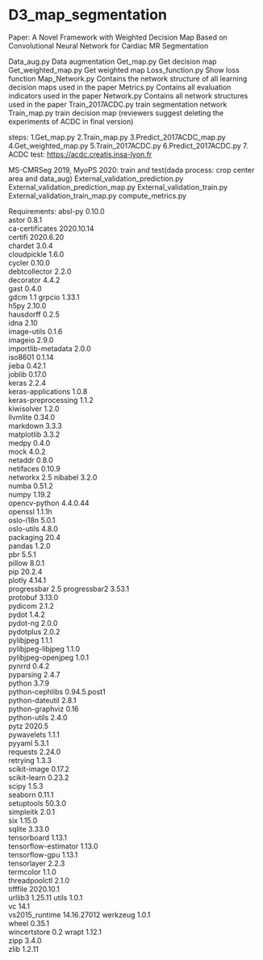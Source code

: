 # D3_map_segmentation
Paper: A Novel Framework with Weighted Decision Map Based on Convolutional Neural Network for Cardiac MR Segmentation

Data_aug.py Data augmentation
Get_map.py Get decision map
Get_weighted_map.py Get weighted map
Loss_function.py Show loss function
Map_Network.py Contains the network structure of all learning decision maps used in the paper
Metrics.py Contains all evaluation indicators used in the paper
Network.py Contains all network structures used in the paper
Train_2017ACDC.py train segmentation network
Train_map.py train decision map
(reviewers suggest deleting the experiments of ACDC in final version)

steps:
1.Get_map.py
2.Train_map.py 
3.Predict_2017ACDC_map.py
4.Get_weighted_map.py
5.Train_2017ACDC.py
6.Predict_2017ACDC.py
7. ACDC test: https://acdc.creatis.insa-lyon.fr

MS-CMRSeg 2019, MyoPS 2020: train and test(dada process: crop center area and data_aug)
External_validation_prediction.py
External_validation_prediction_map.py
External_validation_train.py
External_validation_train_map.py
compute_metrics.py

Requirements:
absl-py	0.10.0	
astor	0.8.1	
ca-certificates	2020.10.14	
certifi	2020.6.20	
chardet	3.0.4	
cloudpickle	1.6.0	
cycler	0.10.0	
debtcollector	2.2.0	
decorator	4.4.2	
gast	0.4.0	
gdcm	1.1	
grpcio	1.33.1	
h5py	2.10.0	
hausdorff	0.2.5	
idna	2.10	
image-utils	0.1.6	
imageio	2.9.0	
importlib-metadata	2.0.0	
iso8601	0.1.14	
jieba	0.42.1	
joblib	0.17.0	
keras	2.2.4	
keras-applications	1.0.8	
keras-preprocessing	1.1.2	
kiwisolver	1.2.0	
llvmlite	0.34.0	
markdown	3.3.3	
matplotlib	3.3.2	
medpy	0.4.0	
mock	4.0.2	
netaddr	0.8.0	
netifaces	0.10.9	
networkx	2.5	
nibabel	3.2.0	
numba	0.51.2	
numpy	1.19.2	
opencv-python	4.4.0.44	
openssl	1.1.1h	
oslo-i18n	5.0.1	
oslo-utils	4.8.0	
packaging	20.4	
pandas	1.2.0	
pbr	5.5.1	
pillow	8.0.1	
pip	20.2.4	
plotly	4.14.1	
progressbar	2.5	
progressbar2	3.53.1	
protobuf	3.13.0	
pydicom	2.1.2	
pydot	1.4.2	
pydot-ng	2.0.0	
pydotplus	2.0.2	
pylibjpeg	1.1.1	
pylibjpeg-libjpeg	1.1.0	
pylibjpeg-openjpeg	1.0.1	
pynrrd	0.4.2	
pyparsing	2.4.7	
python	3.7.9	
python-cephlibs	0.94.5.post1	
python-dateutil	2.8.1	
python-graphviz	0.16	
python-utils	2.4.0	
pytz	2020.5	
pywavelets	1.1.1	
pyyaml	5.3.1	
requests	2.24.0	
retrying	1.3.3	
scikit-image	0.17.2	
scikit-learn	0.23.2	
scipy	1.5.3	
seaborn	0.11.1	
setuptools	50.3.0	
simpleitk	2.0.1	
six	1.15.0	
sqlite	3.33.0	
tensorboard	1.13.1	
tensorflow-estimator	1.13.0	
tensorflow-gpu	1.13.1	
tensorlayer	2.2.3	
termcolor	1.1.0	
threadpoolctl	2.1.0	
tifffile	2020.10.1	
urllib3	1.25.11	
utils	1.0.1	
vc	14.1	
vs2015_runtime	14.16.27012	
werkzeug	1.0.1	
wheel	0.35.1	
wincertstore	0.2	
wrapt	1.12.1	
zipp	3.4.0	
zlib	1.2.11	
